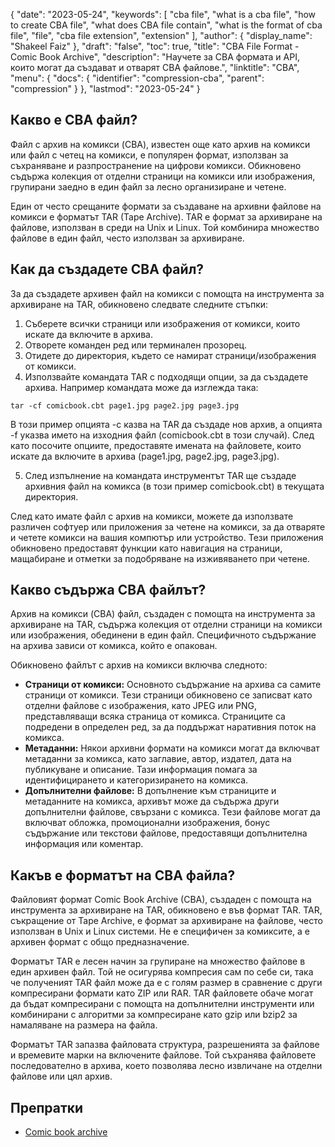 {
  "date": "2023-05-24",
  "keywords": [
    "cba file",
    "what is a cba file",
    "how to create CBA file",
    "what does CBA file contain",
    "what is the format of cba file",
    "file",
    "cba file extension",
    "extension"
  ],
  "author": {
    "display_name": "Shakeel Faiz"
  },
  "draft": "false",
  "toc": true,
  "title": "CBA File Format - Comic Book Archive",
  "description": "Научете за CBA формата и API, които могат да създават и отварят CBA файлове.",
  "linktitle": "CBA",
  "menu": {
    "docs": {
      "identifier": "compression-cba",
      "parent": "compression"
    }
  },
  "lastmod": "2023-05-24"
}

## Какво е CBA файл?

Файл с архив на комикси (CBA), известен още като архив на комикси или файл с четец на комикси, е популярен формат, използван за съхраняване и разпространение на цифрови комикси. Обикновено съдържа колекция от отделни страници на комикси или изображения, групирани заедно в един файл за лесно организиране и четене.

Един от често срещаните формати за създаване на архивни файлове на комикси е форматът TAR (Tape Archive). TAR е формат за архивиране на файлове, използван в среди на Unix и Linux. Той комбинира множество файлове в един файл, често използван за архивиране.

## Как да създадете CBA файл?

За да създадете архивен файл на комикси с помощта на инструмента за архивиране на TAR, обикновено следвате следните стъпки:

1. Съберете всички страници или изображения от комикси, които искате да включите в архива.
2. Отворете команден ред или терминален прозорец.
3. Отидете до директория, където се намират страници/изображения от комикси.
4. Използвайте командата TAR с подходящи опции, за да създадете архива. Например командата може да изглежда така:

```
tar -cf comicbook.cbt page1.jpg page2.jpg page3.jpg
```

В този пример опцията -c казва на TAR да създаде нов архив, а опцията -f указва името на изходния файл (comicbook.cbt в този случай). След като посочите опциите, предоставяте имената на файловете, които искате да включите в архива (page1.jpg, page2.jpg, page3.jpg).

5. След изпълнение на командата инструментът TAR ще създаде архивния файл на комикса (в този пример comicbook.cbt) в текущата директория.

След като имате файл с архив на комикси, можете да използвате различен софтуер или приложения за четене на комикси, за да отваряте и четете комикси на вашия компютър или устройство. Тези приложения обикновено предоставят функции като навигация на страници, мащабиране и отметки за подобряване на изживяването при четене.

## Какво съдържа CBA файлът?

Архив на комикси (CBA) файл, създаден с помощта на инструмента за архивиране на TAR, съдържа колекция от отделни страници на комикси или изображения, обединени в един файл. Специфичното съдържание на архива зависи от комикса, който е опакован.

Обикновено файлът с архив на комикси включва следното:

- **Страници от комикси:** Основното съдържание на архива са самите страници от комикси. Тези страници обикновено се записват като отделни файлове с изображения, като JPEG или PNG, представляващи всяка страница от комикса. Страниците са подредени в определен ред, за да поддържат наративния поток на комикса.
- **Метаданни:** Някои архивни формати на комикси могат да включват метаданни за комикса, като заглавие, автор, издател, дата на публикуване и описание. Тази информация помага за идентифицирането и категоризирането на комикса.
- **Допълнителни файлове:** В допълнение към страниците и метаданните на комикса, архивът може да съдържа други допълнителни файлове, свързани с комикса. Тези файлове могат да включват обложка, промоционални изображения, бонус съдържание или текстови файлове, предоставящи допълнителна информация или коментар.

## Какъв е форматът на CBA файла?

Файловият формат Comic Book Archive (CBA), създаден с помощта на инструмента за архивиране на TAR, обикновено е във формат TAR. TAR, съкращение от Tape Archive, е формат за архивиране на файлове, често използван в Unix и Linux системи. Не е специфичен за комиксите, а е архивен формат с общо предназначение.

Форматът TAR е лесен начин за групиране на множество файлове в един архивен файл. Той не осигурява компресия сам по себе си, така че полученият TAR файл може да е с голям размер в сравнение с други компресирани формати като ZIP или RAR. TAR файловете обаче могат да бъдат компресирани с помощта на допълнителни инструменти или комбинирани с алгоритми за компресиране като gzip или bzip2 за намаляване на размера на файла.

Форматът TAR запазва файловата структура, разрешенията за файлове и времевите марки на включените файлове. Той съхранява файловете последователно в архива, което позволява лесно извличане на отделни файлове или цял архив.

## Препратки
* [Comic book archive](https://en.wikipedia.org/wiki/Comic_book_archive)
